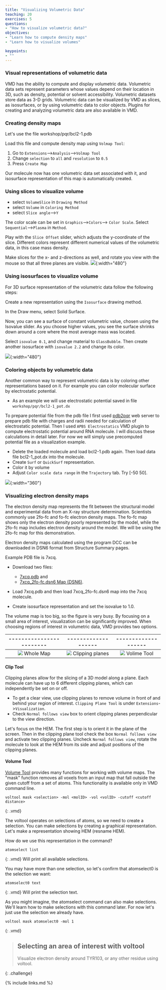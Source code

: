 ```yaml
---
title: "Visualizing Volumetric Data"
teaching: 20
exercises: 5
questions:
- "How to visualize volumetric data?"
objectives:
- "Learn how to compute density maps"
- "Learn how to visualize volumes"

keypoints:
- ""
---
```

### Visual representations of volumetric data
VMD has the ability to compute and display volumetric data. Volumetric data sets represent parameters whose values depend on their location in 3D, such as density, potential or solvent accessibility. Volumetric datasets store data as 3-D grids. Volumetric data can be visualized by VMD as slices, as isosurfaces, or by using volumetric data to color objects. Plugins for creating and analyzing volumetric data are also available in VMD.

### Creating density maps 
Let's use the file workshop/pqr/bcl2-1.pdb

Load this file and compute density map using `Volmap Tool`:
1. Go to `Extensions`-->`Analysis`-->`Volmap Tool`
2. Change `selection` to `all` and `resolution` to `0.5`
3. Press `Create Map`

Our molecule now has one volumetric data set associated with it, and isosurface representation of this map is automatically created.

### Using slices to visualize volume
- select `VolumeSlice` in `Drawing Method`
- select `Volume` in `Coloring Method`
- select `Slice angle`-->`Y`

The color scale can be set in `Graphics`-->`Colors`--> `Color Scale`. Select `Sequential`-->`Plasma` in `Method`.

Play with the `Slice Offset` slider, which adjusts the y-coordinate of the slice. Different colors represent different numerical values of the volumetric data, in this case mass density. 

Make slices for the x- and z-directions as well, and rotate you view with the mouse so that all three planes are visible. 
![](../fig/volSlice.png){:width="480"}

### Using isosurfaces to visualize volume
For 3D surface representation of the volumetric data follow the following steps:

Create a new representation using the `Isosurface` drawing method. 

In the Draw menu, select Solid Surface. 

Now, you can see a surface of constant volumetric value, chosen using the Isovalue slider. As you choose higher values, you see the surface shrinks down around a core where the most average mass was located. 

Select `isovalue 0.1`, and change material to `GlassBubble`. Then create another isosurface with `isovalue 2.2` and change its color.

![](../fig/isoSurf.png){:width="480"}

### Coloring objects by volumetric data
Another common way to represent volumetric data is by coloring other representations based on it. For example you can color molecular surface by electrostatic potential.

- As an example we will use electrostatic potential saved in file `workshop/pqr/bcl2-1_pot.dx`

To prepare potential file from the pdb file I first used [pdb2pqr](https://server.poissonboltzmann.org) web server to prepare pdb file with charges and radii needed for calculation of electrostatic potential. Then I used `APBS Electrostatics` VMD plugin to compute electrostatic potential around RNA molecule. I will discuss these calculations in detail later. For now we will simply use precomputed potential file as a visualization example. 

- Delete the loaded molecule and load bcl2-1.pdb again. Then load data file bcl2-1_pot.dx into the molecule. 
- Create `Surf` or `QuickSurf` representation.
- Color it by volume
- Adjust `Color scale data range` in the `Trajectory` tab. Try [-50 50].

![](../fig/pot.png){:width="360"}

### Visualizing electron density maps

The electron density map represents the fit between the structural model  and experimental data from an X-ray structure determination. Scientists commonly use 2fo-fc and fo-fc electron density maps.  The fo-fc  map shows only the electron density poorly represented by the model, while the 2fo-fc map includes electron density around the model. We will be using the 2fo-fc map for this demonstration. 

Electron density maps calculated using the program DCC can be downloaded in DSN6 format from Structure Summary pages.

Example PDB file is 7xcq. 
- Download two files:
    - [7xcq.pdb](https://files.rcsb.org/download/7xcq.pdb) and
    - [7xcq_2fo-fc.dsn6 Map (DSN6)](https://edmaps.rcsb.org/maps/7xcq_2fofc.dsn6). 

- Load 7xcq.pdb and then load 7xcq_2fo-fc.dsn6 map into the 7xcq molecule.
- Create isosurface representation and set the isovalue to 1.0.

The volume map is too big, so the figure is very busy. By focusing on a small area of interest, visualization can be significantly improved. When choosing regions of interest in volumetric data, VMD provides two options.

|------------------------|-------------------|-------------------|
|:----------------------:|:-----------------:|:-----------------:|
| ![](../fig/7xcq-d1.png) Whole Map | ![](../fig/7xcq-d2.png) Clipping planes | ![](../fig/7xcq-d3.png) Volime Tool | 


#### Clip Tool
Clipping planes allow for the slicing of a 3D model along a plane. Each molecule can have up to 6 different clipping planes, which can independently be set on or off. 

- To get a clear view, use clipping planes to remove volume in front of and behind your region of interest. `Clipping Plane Tool` is under `Extensions`->`Visualization`.  
- Check `Normal follows view` box to orient clipping planes perpendicular to the view direction.  

Let's focus on the HEM. The first step is to orient it in the plane of the screen. Then in the clipping plane tool check the box `Normal follows view` and activate two clipping planes. Uncheck `Normal follows view`, rotate the molecule to look at the HEM from its side and adjust positions of the clipping planes.

#### Volume Tool
[Volume Tool](https://www.ks.uiuc.edu/Research/vmd/vmd-1.9.4/ug/node158.html) 
provides many functions for working with volume maps. The "mask" function removes all voxels from an input map that fall outside the given cutoff from a set of atoms. This functionality is available only in VMD command line. 

~~~
voltool mask <selection> -mol <molID> -vol <volID> -cutoff <cutoff distance>
~~~
{: .vmd}

The voltool operates on selections of atoms, so we need to create a selection. You can make selections by creating a graphical representation. Let's make a representation showing HEM (resname HEM). 

How do we use this representation in the command?
~~~
atomselect list
~~~
{: .vmd}
Will print all available selections.

You may have more than one selection, so let's confirm that atomselect0 is the selection we want:
~~~
atomselect0 text
~~~
{: .vmd}
Will print the selection text.

As you might imagine, the atomselect command can also make selections. We'll learn how to make selections with this command later. For now let's just use the selection we already have.  
~~~
voltool mask atomselect0 -mol 1
~~~
{: .vmd}
>## Selecting an area of interest with voltool
>Visualize electron density around TYR103, or any other residue using voltool.
>
{: .challenge}

{% include links.md %}
